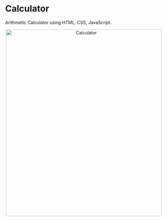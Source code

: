 # Calculator
Arithmetic Calculator using HTML, CSS, JavaScript.
<p style="text-align: center;"><img src="![SharedScreenshot](https://github.com/maaaaarvin/Calculator/assets/146073315/777c32a0-c10b-40e3-9ddf-0c8b3f5c7963)" alt="Calculator" width="500" height="600"></p>
